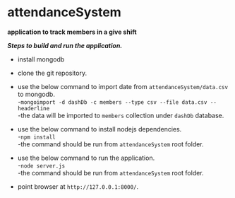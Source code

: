 attendanceSystem
================

**application to track members in a give shift**

***Steps to build and run the application.***

* install mongodb

* clone the git repository.


* use the below command to import date from `attendanceSystem/data.csv` to mongodb.  
-`mongoimport -d dashDb -c members --type csv --file data.csv --headerline`  
-the data will be imported to `members` collection under `dashDb` database.


* use the below command to install nodejs dependencies.  
-`npm install`  
-the command should be run from `attendanceSystem` root folder.  


* use the below command to run the application.  
-`node server.js`  
-the command should be run from `attendanceSystem` root folder.  


* point browser at `http://127.0.0.1:8000/`.
